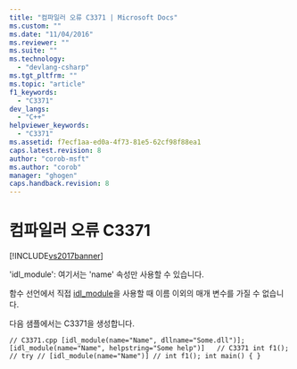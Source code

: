 ```yaml
---
title: "컴파일러 오류 C3371 | Microsoft Docs"
ms.custom: ""
ms.date: "11/04/2016"
ms.reviewer: ""
ms.suite: ""
ms.technology: 
  - "devlang-csharp"
ms.tgt_pltfrm: ""
ms.topic: "article"
f1_keywords: 
  - "C3371"
dev_langs: 
  - "C++"
helpviewer_keywords: 
  - "C3371"
ms.assetid: f7ecf1aa-ed0a-4f73-81e5-62cf98f88ea1
caps.latest.revision: 8
author: "corob-msft"
ms.author: "corob"
manager: "ghogen"
caps.handback.revision: 8
---
```

# 컴파일러 오류 C3371
[!INCLUDE[vs2017banner](../../assembler/inline/includes/vs2017banner.md)]

'idl\_module': 여기서는 'name' 속성만 사용할 수 있습니다.  
  
 함수 선언에서 직접 [idl\_module](../../windows/idl-module.md)을 사용할 때 이름 이외의 매개 변수를 가질 수 없습니다.  
  
 다음 샘플에서는 C3371을 생성합니다.  
  
```  
// C3371.cpp [idl_module(name="Name", dllname="Some.dll")]; [idl_module(name="Name", helpstring="Some help")]   // C3371 int f1(); // try // [idl_module(name="Name")] // int f1(); int main() { }  
```